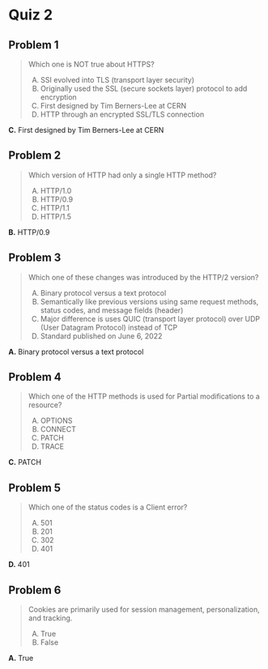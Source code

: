 <style type="text/css">ol { list-style-type: upper-alpha; }</style>

# Quiz 2

## Problem 1

> Which one is NOT true about HTTPS?
>
> 1. SSI evolved into TLS (transport layer security)
> 2. Originally used the SSL (secure sockets layer) protocol to add encryption
> 3. First designed by Tim Berners-Lee at CERN
> 4. HTTP through an encrypted SSL/TLS connection

**C.** First designed by Tim Berners-Lee at CERN

## Problem 2

> Which version of HTTP had only a single HTTP method?
>
> 1. HTTP/1.0
> 2. HTTP/0.9
> 3. НТТР/1.1
> 4. HTTP/1.5

**B.** HTTP/0.9

## Problem 3

> Which one of these changes was introduced by the HTTP/2 version?
>
> 1. Binary protocol versus a text protocol
> 2. Semantically like previous versions using same request methods, status
    codes, and message fields (header)
> 3. Major difference is uses QUIC (transport layer protocol) over UDP (User
    Datagram Protocol) instead of TCP
> 4. Standard published on June 6, 2022

**A.** Binary protocol versus a text protocol

## Problem 4

> Which one of the HTTP methods is used for Partial modifications to a resource?
>
> 1. OPTIONS
> 2. CONNECT
> 3. PATCH
> 4. TRACE

**C.** PATCH

## Problem 5

> Which one of the status codes is a Client error?
>
> 1. 501
> 2. 201
> 3. 302
> 4. 401

**D.** 401

## Problem 6

> Cookies are primarily used for session management, personalization, and
  tracking.
>
> 1. True
> 2. False

**A.** True

